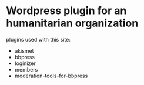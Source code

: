 # Wordpress plugin for an humanitarian organization

plugins used with this site:
- akismet
- bbpress
- loginizer
- members
- moderation-tools-for-bbpress

